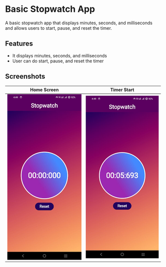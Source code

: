 # Basic Stopwatch App

A basic stopwatch app that displays minutes, seconds, and milliseconds and allows users to start, pause, and reset the timer.

## Features

- It displays minutes, seconds, and milliseconds
- User can do start, pause, and reset the timer

## Screenshots
| Home Screen |Timer Start |
|:-----------:|:------------------:|
|![Screenshot 1](https://github.com/UjasBhatt10/PRODIGY_AD_03/blob/main/Screenshots/2.jpg)|![Screenshot 2](https://github.com/UjasBhatt10/PRODIGY_AD_03/blob/main/Screenshots/1.jpg)|


